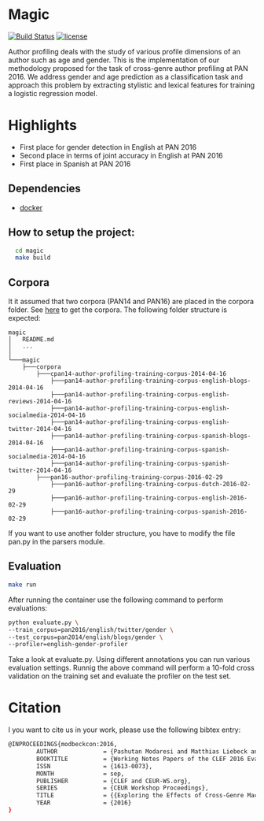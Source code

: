 # Magic

[![Build Status](https://travis-ci.org/pasmod/magic.svg?branch=master)](https://travis-ci.org/pasmod/magic)
[![license](https://img.shields.io/github/license/mashape/apistatus.svg?maxAge=2592000)](https://github.com/fchollet/keras/blob/master/LICENSE)

Author profiling deals with the study of various profile dimensions of an author such as age and gender. This is the implementation of our methodology proposed for the task of cross-genre author profiling at PAN 2016. We address gender and age prediction as a classification task and approach this problem by extracting stylistic and lexical features for training a logistic regression model.

# Highlights
*  First place for gender detection in English at PAN 2016
*  Second place in terms of joint accuracy in English at PAN 2016
*  First place in Spanish at PAN 2016

## Dependencies
* [docker](https://www.docker.com/)

## How to setup the project:
``` bash
  cd magic
  make build
```
## Corpora
It it assumed that two corpora (PAN14 and PAN16) are placed in the corpora folder. See [here](http://pan.webis.de/) to get the corpora. The following folder structure is expected:
```
magic
│   README.md
│   ...   
│
└───magic
    ├───corpora
        ├───cpan14-author-profiling-training-corpus-2014-04-16
            ├───pan14-author-profiling-training-corpus-english-blogs-2014-04-16
            ├───pan14-author-profiling-training-corpus-english-reviews-2014-04-16
            ├───pan14-author-profiling-training-corpus-english-socialmedia-2014-04-16
            ├───pan14-author-profiling-training-corpus-english-twitter-2014-04-16
            ├───pan14-author-profiling-training-corpus-spanish-blogs-2014-04-16
            ├───pan14-author-profiling-training-corpus-spanish-socialmedia-2014-04-16
            ├───pan14-author-profiling-training-corpus-spanish-twitter-2014-04-16
        ├───pan16-author-profiling-training-corpus-2016-02-29
            ├───pan16-author-profiling-training-corpus-dutch-2016-02-29
            ├───pan16-author-profiling-training-corpus-english-2016-02-29
            ├───pan16-author-profiling-training-corpus-spanish-2016-02-29
```
If you want to use another folder structure, you have to modify the file pan.py in the parsers module.
## Evaluation
``` bash
make run
```
After running the container use the following command to perform evaluations:
``` bash
python evaluate.py \
--train_corpus=pan2016/english/twitter/gender \
--test_corpus=pan2014/english/blogs/gender \
--profiler=english-gender-profiler
```
Take a look at evaluate.py. Using different annotations you can run various evaluation settings.
Runnig the above command will perform a 10-fold cross validation on the training set and evaluate the profiler on the test set.

# Citation
I you want to cite us in your work, please use the following bibtex entry:
``` bash
@INPROCEEDINGS{modbeckcon:2016,
        AUTHOR             = {Pashutan Modaresi and Matthias Liebeck and Stefan Conrad},
        BOOKTITLE          = {Working Notes Papers of the CLEF 2016 Evaluation Labs},
        ISSN               = {1613-0073},
        MONTH              = sep,
        PUBLISHER          = {CLEF and CEUR-WS.org},
        SERIES             = {CEUR Workshop Proceedings},
        TITLE              = {{Exploring the Effects of Cross-Genre Machine Learning for Author Profiling in PAN 2016}},
        YEAR               = {2016}
}
```
